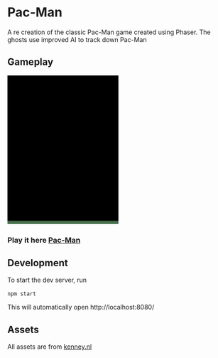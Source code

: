 # Pac-Man

A re creation of the classic Pac-Man game created using Phaser. The ghosts use improved AI to track down Pac-Man

## Gameplay
<img src="/recording.gif" width="250" height="auto"/>

### Play it here [Pac-Man](https://home.aveek.io/Pac-Man)


## Development

To start the dev server, run
```
npm start
```

This will automatically open http://localhost:8080/

## Assets

All assets are from [kenney.nl](https://kenney.nl/)